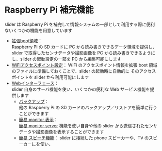 # Raspberry Pi 補完機能

slider は Raspberry Pi を補完して情報システムの一部として利用する際に便利ないくつかの機能を用意しています

- [拡張boot領域](extended_boot.md)：  
Raspberry Pi の SD カードに PC から読み書きできるデータ領域を提供し、slider で取得したセンサデータや撮影画像を PC から読み書きできるようにし、slider の起動設定の一部を PC から編集可能にします
- [WiFiアクセスポイント設定](addwpa.md)：
WiFi のアクセスポイント情報を拡張 boot 領域のファイルに準備しておくことで、slider の起動時に自動的に そのアクセスポイントを slider から利用可能にします
- [Webインターフェース](webif.md)：  
slider 自身のサーバ機能を使い、いくつかの便利な Web サービス機能を提供します
  - [バックアップ](backup.md)：  
  他の Raspberry Pi の SD カードのバックアップ／リストアを簡単に行うことができます  
  - [簡易 monitor 表示](internal_monitor_view.md)：  
  [簡易 monitor server](internal_monitor_server.md) 機能を使い自身や他の slider から送信されたセンサデータや撮影画像を表示することができます
  - [簡易 スピーチ機能](speech.md)：
  slider に接続した phone スピーカーや、TV のスピーカーにを使い、
